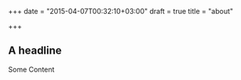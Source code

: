 +++
date = "2015-04-07T00:32:10+03:00"
draft = true
title = "about"

+++
## A headline

Some Content